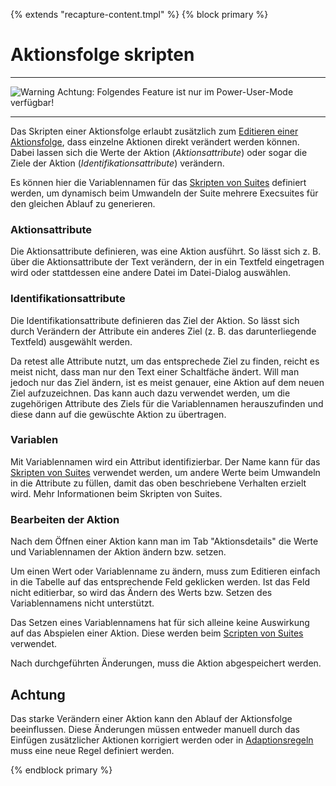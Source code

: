 {% extends "recapture-content.tmpl" %}
{% block primary %}

Aktionsfolge skripten
=====================

___
![Warning](../../icons/warning.png) Achtung: Folgendes Feature ist nur im Power-User-Mode verfügbar!
___

Das Skripten einer Aktionsfolge erlaubt zusätzlich zum [Editieren einer Aktionsfolge](aktionsfolge-bearbeiten.md), dass einzelne Aktionen direkt verändert werden können. Dabei lassen sich die Werte der Aktion (*Aktionsattribute*) oder sogar die Ziele der Aktion (*Identifikationsattribute*) verändern.

Es können hier die Variablennamen für das [Skripten von Suites](suite-skripten.md) definiert werden, um dynamisch beim Umwandeln der Suite mehrere Execsuites für den gleichen Ablauf zu generieren.

### Aktionsattribute

Die Aktionsattribute definieren, was eine Aktion ausführt. So lässt sich z. B. über die Aktionsattribute der Text verändern, der in ein Textfeld eingetragen wird oder stattdessen eine andere Datei im Datei-Dialog auswählen.

### Identifikationsattribute

Die Identifikationsattribute definieren das Ziel der Aktion. So lässt sich durch Verändern der Attribute ein anderes Ziel (z. B. das darunterliegende Textfeld) ausgewählt werden.

Da retest alle Attribute nutzt, um das entsprechede Ziel zu finden, reicht es meist nicht, dass man nur den Text einer Schaltfäche ändert. Will man jedoch nur das Ziel ändern, ist es meist genauer, eine Aktion auf dem neuen Ziel aufzuzeichnen. Das kann auch dazu verwendet werden, um die zugehörigen Attribute des Ziels für die Variablennamen herauszufinden und diese dann auf die gewüschte Aktion zu übertragen.

### Variablen

Mit Variablennamen wird ein Attribut identifizierbar. Der Name kann für das [Skripten von Suites](suite-skripten.md) verwendet werden, um andere Werte beim Umwandeln in die Attribute zu füllen, damit das oben beschriebene Verhalten erzielt wird. Mehr Informationen beim Skripten von Suites.

### Bearbeiten der Aktion

Nach dem Öffnen einer Aktion kann man im Tab "Aktionsdetails" die Werte und Variablennamen der Aktion ändern bzw. setzen.

Um einen Wert oder Variablenname zu ändern, muss zum Editieren einfach in die Tabelle auf das entsprechende Feld geklicken werden. Ist das Feld nicht editierbar, so wird das Ändern des Werts bzw. Setzen des Variablennamens nicht unterstützt.

Das Setzen eines Variablennamens hat für sich alleine keine Auswirkung auf das Abspielen einer Aktion. Diese werden beim [Scripten von Suites](suite-skripten.md) verwendet.

Nach durchgeführten Änderungen, muss die Aktion abgespeichert werden.

## Achtung

Das starke Verändern einer Aktion kann den Ablauf der Aktionsfolge beeinflussen. Diese Änderungen müssen entweder manuell durch das Einfügen zusätzlicher Aktionen korrigiert werden oder in [Adaptionsregeln](../replay/adaptions-regeln.md) muss eine neue Regel definiert werden.

{% endblock primary %}

